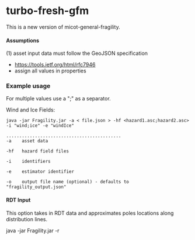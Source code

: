 # turbo-fresh-gfm

This is a new version of micot-general-fragility.

#### Assumptions

(1) asset input data must follow the GeoJSON specification
- https://tools.ietf.org/html/rfc7946
- assign all values in properties



### Example usage 

For multiple values use a ";" as a separator.

Wind and Ice Fields:

    java -jar Fragility.jar -a < file.json > -hf <hazard1.asc;hazard2.asc> -i "wind;ice" -e "windIce"

    ............................................
    -a    asset data 
  
    -hf   hazard field files
  
    -i    identifiers
  
    -e    estimator identifier
  
    -o    output file name (optional) - defaults to "fragility_output.json"
  
#### RDT Input

This option takes in RDT data and approximates poles locations along distribution lines.

java -jar Fragility.jar -r 
    
